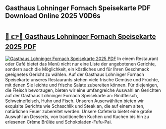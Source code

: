 ## Gasthaus Lohninger Fornach Speisekarte PDF Download Online 2025 V0D6s

# <h2><a href="http://gc8aro.nevu.top/?p=Gasthaus+Lohninger+Fornach+Speisekarte">🔗 👉🔴 Gasthaus Lohninger Fornach Speisekarte 2025 PDF</a></h2>

[![Gasthaus Lohninger Fornach Speisekarte 2025 PDF](https://i.imgur.com/dBaPXMq.png)](http://gc8aro.nevu.top/?p=Gasthaus+Lohninger+Fornach+Speisekarte)
In einem Restaurant oder Café bietet das Menü nicht nur eine Liste der angebotenen Gerichte, sondern auch die Möglichkeit, ein köstliches und für Ihren Geschmack geeignetes Gericht zu wählen. Auf der Gasthaus Lohninger Fornach Speisekarte unseres Restaurants stehen viele frische Gemüse und Früchte, mit denen Sie leichte und frische Salate zubereiten können. Für diejenigen, die Fleisch bevorzugen, bieten wir eine umfangreiche Auswahl an Gerichten auf der Gasthaus Lohninger Fornach Speisekarte an: Rindfleisch, Schweinefleisch, Huhn und Fisch. Unseren Auserwählten bieten wir exquisite Gerichte wie Schaschlik und Steak an, die auf einem alten, natürlichen Feuer zubereitet werden. Unsere Cafeteria bietet eine große Auswahl an Desserts, von traditionellen Kuchen und Kuchen bis hin zu erlesenen Crème Brûlée und Schokoladen-Fufu-Pai.
